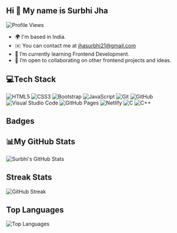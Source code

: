 ## Hi 👋 My name is Surbhi Jha

![Profile Views](https://komarev.com/ghpvc/?username=surbhi-codes&color=blue)
- 🌍 I'm based in India.
- ✉️ You can contact me at jhasurbhi21@gmail.com
- 🌱 I’m currently learning Frontend Development.
- 🤝 I’m open to collaborating on other frontend projects and ideas.

## 💻Tech Stack
![HTML5](https://img.shields.io/badge/-HTML5-E34F26?style=flat&logo=html5&logoColor=white)
![CSS3](https://img.shields.io/badge/-CSS3-1572B6?style=flat&logo=css3)
![Bootstrap](https://img.shields.io/badge/-Bootstrap-563D7C?style=flat&logo=bootstrap)
![JavaScript](https://img.shields.io/badge/-JavaScript-F7DF1E?style=flat&logo=javascript&logoColor=black)
![Git](https://img.shields.io/badge/-Git-F05032?style=flat&logo=git&logoColor=white)
![GitHub](https://img.shields.io/badge/-GitHub-181717?style=flat&logo=github)
![Visual Studio Code](https://img.shields.io/badge/-VS%20Code-007ACC?style=flat&logo=visual-studio-code)
![GitHub Pages](https://img.shields.io/badge/GitHub%20Pages-222222?style=for-the-badge&logo=githubpages&logoColor=white)
![Netlify](https://img.shields.io/badge/Netlify-00C7B7?style=for-the-badge&logo=netlify&logoColor=white)
![C](https://img.shields.io/badge/C-00599C?style=for-the-badge&logo=c&logoColor=white)
![C++](https://img.shields.io/badge/C++-00599C?style=for-the-badge&logo=c%2B%2B&logoColor=white)

## Badges
## 📊My GitHub Stats

![Surbhi's GitHub Stats](https://github-readme-stats.vercel.app/api?username=surbhi-codes&show_icons=true&theme=dark&count_private=true)

## Streak Stats

![GitHub Streak](https://streak-stats.demolab.com/?user=surbhi-codes&theme=dark)

## Top Languages

![Top Languages](https://github-readme-stats.vercel.app/api/top-langs/?username=surbhi-codes&langs_count=10&layout=compact&theme=dark&count_private=true)


